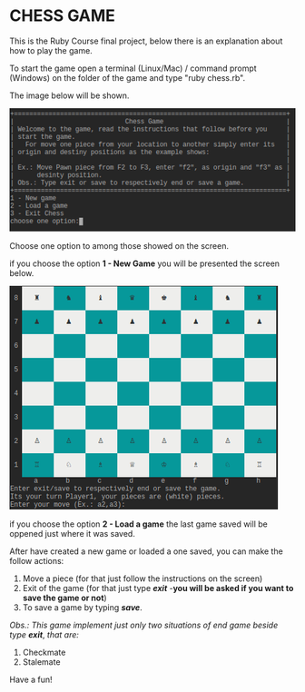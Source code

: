 # CHESS GAME

This is the Ruby Course final project, below there is an explanation about how to play the game.

To start the game open a terminal (Linux/Mac) / command prompt (Windows) on the folder of the game and type "ruby chess.rb".

The image below will be shown.

![Main menu](images/start_page.png)

Choose one option to among those showed on the screen.

if you choose the option **1 - New Game** you will be presented the screen below.

![Chess Board](images/chess_board.png)

if you choose the option **2 - Load a game** the last game saved will be oppened just where it was saved.

After have created a new game or loaded a one saved, you can make the follow actions:

1. Move a piece (for that just follow the instructions on the screen)
2. Exit of the game (for that just type ***exit*** -****you will be asked if you want to save the game or not****)
3. To save a game by typing ***save***.

*Obs.: This game implement just only two situations of end game beside type* ***exit***, *that are:*

1. Checkmate
2. Stalemate

Have a fun!

